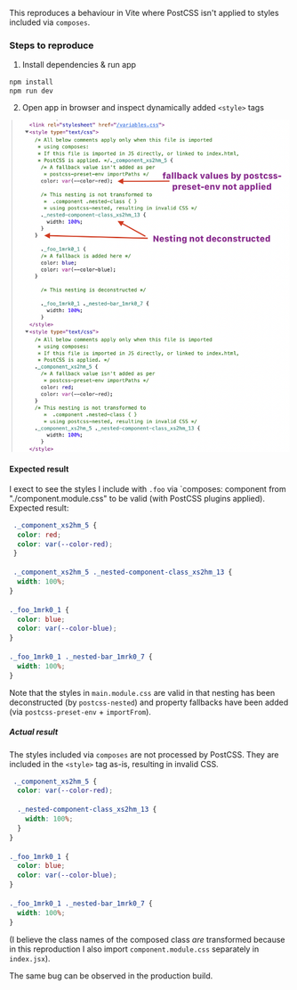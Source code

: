 This reproduces a behaviour in Vite where PostCSS isn't applied to styles included via `composes`.

### Steps to reproduce

1. Install dependencies & run app

```
npm install
npm run dev
```

2. Open app in browser and inspect dynamically added `<style>` tags

![Screenshot of broken styles](./screenshot.png)

#### Expected result

I exect to see the styles I include with `.foo` via `composes: component from "./component.module.css" to be valid (with PostCSS plugins applied). Expected result:

```css
 ._component_xs2hm_5 {
  color: red;
  color: var(--color-red);
 }

 ._component_xs2hm_5 ._nested-component-class_xs2hm_13 {
  width: 100%;
}

._foo_1mrk0_1 {
  color: blue;
  color: var(--color-blue);
}

._foo_1mrk0_1 ._nested-bar_1mrk0_7 {
  width: 100%;
}
```

Note that the styles in `main.module.css` are valid in that nesting has been deconstructed (by `postcss-nested`) and property fallbacks have been added (via `postcss-preset-env` + `importFrom`).

##### Actual result

The styles included via `composes` are not processed by PostCSS. They are included in the `<style>` tag as-is, resulting in invalid CSS.

```css
 ._component_xs2hm_5 {
  color: var(--color-red);

  ._nested-component-class_xs2hm_13 {
    width: 100%;
  }
}

._foo_1mrk0_1 {
  color: blue;
  color: var(--color-blue);
}

._foo_1mrk0_1 ._nested-bar_1mrk0_7 {
  width: 100%;
}
```

(I believe the class names of the composed class *are* transformed because in this reproduction I also import `component.module.css` separately in `index.jsx`).

The same bug can be observed in the production build.
